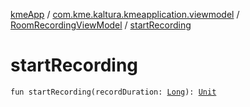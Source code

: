 [kmeApp](../../index.md) / [com.kme.kaltura.kmeapplication.viewmodel](../index.md) / [RoomRecordingViewModel](index.md) / [startRecording](./start-recording.md)

# startRecording

`fun startRecording(recordDuration: `[`Long`](https://kotlinlang.org/api/latest/jvm/stdlib/kotlin/-long/index.html)`): `[`Unit`](https://kotlinlang.org/api/latest/jvm/stdlib/kotlin/-unit/index.html)